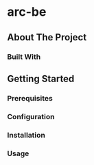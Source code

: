 # arc-be

## About The Project

### Built With

## Getting Started

### Prerequisites

### Configuration

### Installation

### Usage
